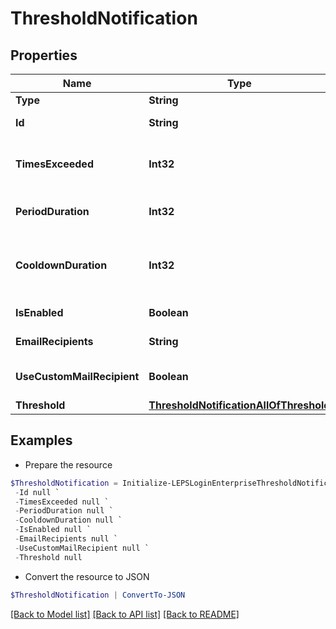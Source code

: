 # ThresholdNotification
## Properties

Name | Type | Description | Notes
------------ | ------------- | ------------- | -------------
**Type** | **String** |  | 
**Id** | **String** | Notification id | [optional] 
**TimesExceeded** | **Int32** | Number of times the event occurred | [optional] 
**PeriodDuration** | **Int32** | Time range for calculation | [optional] 
**CooldownDuration** | **Int32** | Time to pass between notification emails | [optional] 
**IsEnabled** | **Boolean** | Enables notification | [optional] 
**EmailRecipients** | **String** | Email recipients | [optional] 
**UseCustomMailRecipient** | **Boolean** | Use custom mail recipient | [optional] 
**Threshold** | [**ThresholdNotificationAllOfThreshold**](ThresholdNotificationAllOfThreshold.md) |  | [optional] 

## Examples

- Prepare the resource
```powershell
$ThresholdNotification = Initialize-LEPSLoginEnterpriseThresholdNotification  -Type null `
 -Id null `
 -TimesExceeded null `
 -PeriodDuration null `
 -CooldownDuration null `
 -IsEnabled null `
 -EmailRecipients null `
 -UseCustomMailRecipient null `
 -Threshold null
```

- Convert the resource to JSON
```powershell
$ThresholdNotification | ConvertTo-JSON
```

[[Back to Model list]](../README.md#documentation-for-models) [[Back to API list]](../README.md#documentation-for-api-endpoints) [[Back to README]](../README.md)

